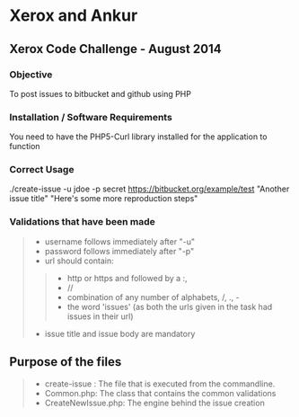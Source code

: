 Xerox and Ankur
=====

Xerox Code Challenge - August 2014
-----

### Objective ######
To post issues to bitbucket and github using PHP

### Installation / Software Requirements ######
You need to have the PHP5-Curl library installed for the application to function

### Correct Usage ######
./create-issue -u jdoe -p secret https://bitbucket.org/example/test "Another issue title" "Here's some more reproduction steps"

### Validations that have been made ######
> * username follows immediately after "-u"
> * password follows immediately after "-p"
> * url should contain:
>> * http or https and followed by a :,
>> * //
>> * combination of any number of alphabets, /, ., -
>> * the word 'issues' (as both the urls given in the task had issues in their url)
> * issue title and issue body are mandatory

## Purpose of the files
> * create-issue : The file that is executed from the commandline.
> * Common.php: The class that contains the common validations
> * CreateNewIssue.php: The engine behind the issue creation
